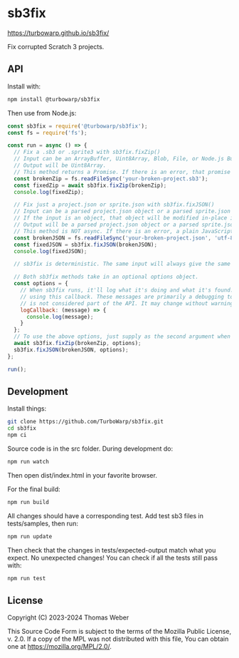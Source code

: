 # sb3fix

https://turbowarp.github.io/sb3fix/

Fix corrupted Scratch 3 projects.

## API

Install with:

```bash
npm install @turbowarp/sb3fix
```

Then use from Node.js:

```js
const sb3fix = require('@turbowarp/sb3fix');
const fs = require('fs');

const run = async () => {
  // Fix a .sb3 or .sprite3 with sb3fix.fixZip()
  // Input can be an ArrayBuffer, Uint8Array, Blob, File, or Node.js Buffer.
  // Output will be Uint8Array.
  // This method returns a Promise. If there is an error, that promise will reject.
  const brokenZip = fs.readFileSync('your-broken-project.sb3');
  const fixedZip = await sb3fix.fixZip(brokenZip);
  console.log(fixedZip);

  // Fix just a project.json or sprite.json with sb3fix.fixJSON()
  // Input can be a parsed project.json object or a parsed sprite.json object or a string.
  // If the input is an object, that object will be modified in-place instead of being copied.
  // Output will be a parsed project.json object or a parsed sprite.json object depending on input.
  // This method is NOT async. If there is an error, a plain JavaScript error will be thrown.
  const brokenJSON = fs.readFileSync('your-broken-project.json', 'utf-8');
  const fixedJSON = sb3fix.fixJSON(brokenJSON);
  console.log(fixedJSON);

  // sb3fix is deterministic. The same input will always give the same output, bit-for-bit.

  // Both sb3fix methods take in an optional options object.
  const options = {
    // When sb3fix runs, it'll log what it's doing and what it's found. You can monitor those
    // using this callback. These messages are primarily a debugging tool, so the exact output
    // is not considered part of the API. It may change without warning.
    logCallback: (message) => {
      console.log(message);
    }
  };
  // To use the above options, just supply as the second argument when you call sb3fix:
  await sb3fix.fixZip(brokenZip, options);
  sb3fix.fixJSON(brokenJSON, options);
};

run();
```

## Development

Install things:

```bash
git clone https://github.com/TurboWarp/sb3fix.git
cd sb3fix
npm ci
```

Source code is in the src folder. During development do:

```bash
npm run watch
```

Then open dist/index.html in your favorite browser.

For the final build:

```bash
npm run build
```

All changes should have a corresponding test. Add test sb3 files in tests/samples, then run:

```bash
npm run update
```

Then check that the changes in tests/expected-output match what you expect. No unexpected changes! You can check if all the tests still pass with:

```bash
npm run test
```

## License

Copyright (C) 2023-2024 Thomas Weber

This Source Code Form is subject to the terms of the Mozilla Public
License, v. 2.0. If a copy of the MPL was not distributed with this
file, You can obtain one at https://mozilla.org/MPL/2.0/.

